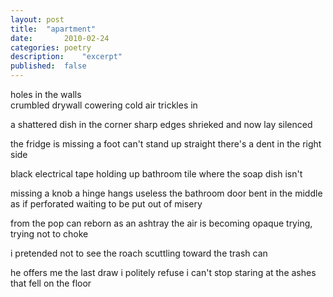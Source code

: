 ```yaml
---
layout: post
title: 	"apartment"
date:		2010-02-24
categories:	poetry
description: 	"excerpt"
published: 	false
---
```

holes in the walls<br/>
crumbled drywall cowering
cold air trickles in

a shattered dish
in the corner
sharp edges shrieked
and now lay silenced

the fridge is missing a foot
can't stand up straight
there's a dent in the right side

black electrical tape
holding up bathroom tile
where the soap dish isn't

missing a knob
a hinge hangs useless
the bathroom door
bent in the middle
as if perforated
waiting
to be put out of misery

from the pop can
reborn as an ashtray
the air is becoming opaque
trying, trying not to choke

i pretended not to see
the roach scuttling
toward the trash can

he offers me the last draw
i politely refuse
i can't stop staring
at the ashes
that fell on the floor
